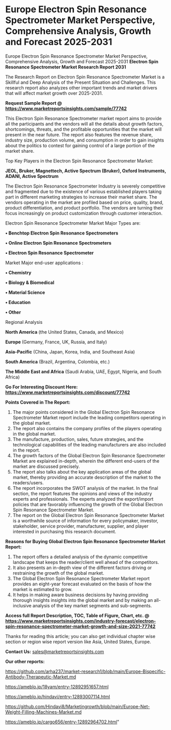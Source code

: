 # Europe Electron Spin Resonance Spectrometer Market Perspective, Comprehensive Analysis, Growth and Forecast 2025-2031
 Europe Electron Spin Resonance Spectrometer Market Perspective, Comprehensive Analysis, Growth and Forecast 2025-2031
<strong>Electron Spin Resonance Spectrometer Market Research Report 2031</strong>

The Research Report on Electron Spin Resonance Spectrometer Market is a Skillful and Deep Analysis of the Present Situation and Challenges. This research report also analyzes other important trends and market drivers that will affect market growth over 2025-2031.

<strong>Request Sample Report @ <a href=https://www.marketreportsinsights.com/sample/77742>https://www.marketreportsinsights.com/sample/77742</a></strong>

This Electron Spin Resonance Spectrometer market report aims to provide all the participants and the vendors will all the details about growth factors, shortcomings, threats, and the profitable opportunities that the market will present in the near future. The report also features the revenue share, industry size, production volume, and consumption in order to gain insights about the politics to contest for gaining control of a large portion of the market share.

Top Key Players in the Electron Spin Resonance Spectrometer Market:

<strong>JEOL, Bruker, Magnettech, Active Spectrum (Bruker), Oxford Instruments, ADANI, Active Spectrum</strong>

The Electron Spin Resonance Spectrometer Industry is severely competitive and fragmented due to the existence of various established players taking part in different marketing strategies to increase their market share. The vendors operating in the market are profiled based on price, quality, brand, product differentiation, and product portfolio. The vendors are turning their focus increasingly on product customization through customer interaction.

Electron Spin Resonance Spectrometer Market Major Types are:

<strong>• Benchtop Electron Spin Resonance Spectrometers

• Online Electron Spin Resonance Spectrometers

• Electron Spin Resonance Spectrometer</strong>

Market Major end-user applications :

<strong>• Chemistry

• Biology & Biomedical

• Material Science

• Education

• Other</strong>

Regional Analysis

</u><strong><b>North America</b></strong> (the United States, Canada, and Mexico)

<strong><b>Europe </b></strong>(Germany, France, UK, Russia, and Italy)

<strong><b>Asia-Pacific</b></strong> (China, Japan, Korea, India, and Southeast Asia)

<strong><b>South America</b></strong> (Brazil, Argentina, Colombia, etc.)

<strong><b>The Middle East and Africa</b></strong> (Saudi Arabia, UAE, Egypt, Nigeria, and South Africa)

<strong>Go For Interesting Discount Here: <a href=https://www.marketreportsinsights.com/discount/77742>https://www.marketreportsinsights.com/discount/77742</a></strong>

<strong>Points Covered in The Report:</strong>
<ol>
  <li>The major points considered in the Global Electron Spin Resonance Spectrometer Market report include the leading competitors operating in the global market.</li>
  <li>The report also contains the company profiles of the players operating in the global market.</li>
  <li>The manufacture, production, sales, future strategies, and the technological capabilities of the leading manufacturers are also included in the report.</li>
  <li>The growth factors of the Global Electron Spin Resonance Spectrometer Market are explained in-depth, wherein the different end-users of the market are discussed precisely.</li>
  <li>The report also talks about the key application areas of the global market, thereby providing an accurate description of the market to the readers/users.</li>
  <li>The report incorporates the SWOT analysis of the market. In the final section, the report features the opinions and views of the industry experts and professionals. The experts analyzed the export/import policies that are favorably influencing the growth of the Global Electron Spin Resonance Spectrometer Market.</li>
  <li>The report on the Global Electron Spin Resonance Spectrometer Market is a worthwhile source of information for every policymaker, investor, stakeholder, service provider, manufacturer, supplier, and player interested in purchasing this research document.</li>
</ol>
<strong>Reasons for Buying Global Electron Spin Resonance Spectrometer Market Report:</strong>

<ol>
  <li>The report offers a detailed analysis of the dynamic competitive landscape that keeps the reader/client well ahead of the competitors.</li>
  <li>It also presents an in-depth view of the different factors driving or restraining the growth of the global market.</li>
  <li>The Global Electron Spin Resonance Spectrometer Market report provides an eight-year forecast evaluated on the basis of how the market is estimated to grow.</li>
  <li>It helps in making aware business decisions by having providing thorough insights insights into the global market and by making an all-inclusive analysis of the key market segments and sub-segments.</li>
</ol>
<strong>Access full Report Description, TOC, Table of Figure, Chart, etc. @ <a href=https://www.marketreportsinsights.com/industry-forecast/electron-spin-resonance-spectrometer-market-growth-and-size-2021-77742>https://www.marketreportsinsights.com/industry-forecast/electron-spin-resonance-spectrometer-market-growth-and-size-2021-77742</a></strong>


Thanks for reading this article; you can also get individual chapter wise section or region wise report version like Asia, United States, Europe.

<strong>Contact Us:</strong>
sales@marketreportsinsights.com

<strong>Our other reports:</strong>

<a href=https://github.com/arha237/market-research1/blob/main/Europe-Bispecific-Antibody-Therapeutic-Market.md>https://github.com/arha237/market-research1/blob/main/Europe-Bispecific-Antibody-Therapeutic-Market.md</a>

<a href=https://ameblo.jp/18yam/entry-12892951657.html>https://ameblo.jp/18yam/entry-12892951657.html</a>

<a href=https://ameblo.jp/hindavi/entry-12893007114.html>https://ameblo.jp/hindavi/entry-12893007114.html</a>

<a href=https://github.com/Hindavi8/Marketingrowth/blob/main/Europe-Net-Weight-Filling-Machines-Market.md>https://github.com/Hindavi8/Marketingrowth/blob/main/Europe-Net-Weight-Filling-Machines-Market.md</a>

<a href=https://ameblo.jp/cargo656/entry-12892964702.html>https://ameblo.jp/cargo656/entry-12892964702.html</a>"
